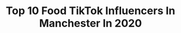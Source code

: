 ---
title: Top 10 Food TikTok Influencers In Manchester In 2020
description: >-
  Find top food TikTok influencers in Manchester in 2020. Most popular hashtags: #food #manchester #coronavirus #corona.
platform: TikTok
profiles:
  - username: "beybo123"
    fullname: >-
      ❤Ashi❤
    location: "United Kingdom"
    followers: 4343
    engagement: 1136
    commentsToLikes: 0.051514
    id: ck83wxcajmqkv0j784yid8gce
    verified: false
    hashtags: "#handichicken, #memories, #greenscreen, #bhaibehn"
  - username: "manchesterlifestyle"
    fullname: >-
      Manchesterlifestyle
    location: "United Kingdom"
    followers: 31139
    engagement: 1202
    commentsToLikes: 0.090883
    id: cka0r8dzwg09d0i78oulgapy7
    verified: false
    hashtags: "#houseoftiktok"
  - username: "nicolabutler845"
    fullname: >-
      💕Nicola💕
    location: "United Kingdom"
    followers: 6456
    engagement: 1399
    commentsToLikes: 0.116311
    id: ckan3lc1q5sx10i78x1lmpmah
    verified: false
    hashtags: "#angels, #turnaround, #myfav, #pullup"
  - username: "mktheplug_"
    fullname: >-
      Mktheplug
    location: "United Kingdom"
    followers: 5540
    engagement: 858
    commentsToLikes: 0.050356
    id: cka64zjvnav9w0i78q5clvmsg
    verified: false
    hashtags: "#perfect, #indian, #mosque, #bleach"
  - username: "thqureshi1"
    fullname: >-
      thqureshi1
    location: "United Kingdom"
    followers: 27417
    engagement: 727
    commentsToLikes: 0.018812
    id: ck80oca8lgr4z0j78j6497jd9
    verified: false
    hashtags: "#stayathome, #coronavirus, #toronto, #aquarium"
  - username: "jordanrtw"
    fullname: >-
      Jordan Scott
    location: "United Kingdom"
    followers: 5475
    engagement: 319
    commentsToLikes: 0.028656
    id: ck80oe0abh6hk0j78zu7llw7p
    verified: false
    hashtags: "#6sblinktest, #ibiza, #finishthesong, #likeforlike"
  - username: "beautyfulpeople_"
    fullname: >-
      Michael Murphy
    location: "United Kingdom"
    followers: 11964
    engagement: 357
    commentsToLikes: 0.028380
    id: cka5zg4a8mmj70i78bc8anlrv
    verified: false
    hashtags: "#aunty, #gcpride, #familyfued, #saturday"
  - username: "jamiefreestyle"
    fullname: >-
      Jamie MacDonald
    location: "United Kingdom"
    followers: 461023
    engagement: 1318
    commentsToLikes: 0.029865
    id: ck8z66dhrkwr10j7899v1jogb
    verified: true
    hashtags: "#freestylefootball, #triceptesters, #littlethings, #tekkers"
  - username: "sabzkhanjee"
    fullname: >-
      Sabz Khan
    location: "United Kingdom"
    followers: 12724
    engagement: 481
    commentsToLikes: 0.071758
    id: ck81q00qpeur00j78v53k7plh
    verified: false
    hashtags: "#darryljason, #punjabi, #mixed, #power"
  - username: "jadenugentnugs"
    fullname: >-
      Jade Nugent
    location: "United Kingdom"
    followers: 5563
    engagement: 973
    commentsToLikes: 0.022296
    id: ck900p3agal0t0j788e7mth2x
    verified: false
    hashtags: "#clubbinglife, #sleep, #sims, #marigold"
---